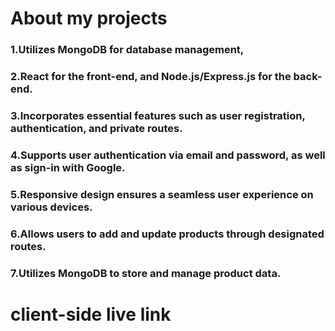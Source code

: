 # About my projects 
### 1.Utilizes MongoDB for database management, 
### 2.React for the front-end, and Node.js/Express.js for the back-end.
### 3.Incorporates essential features such as user registration, authentication, and private routes.
### 4.Supports user authentication via email and password, as well as sign-in with Google.
### 5.Responsive design ensures a seamless user experience on various devices.
### 6.Allows users to add and update products through designated routes.
### 7.Utilizes MongoDB to store and manage product data.
# client-side live link
